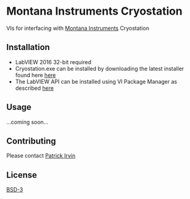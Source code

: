 # Montana Instruments Cryostation

VIs for interfacing with [Montana Instruments](https://www.montanainstruments.com/) Cryostation

## Installation
- LabVIEW 2016 32-bit required
- Cryostation.exe can be installed by downloading the latest installer found here [here](https://github.com/levylabpitt/MI-Cryostation/releases/latest)
- The LabVIEW API can be installed using VI Package Manager as described [here](https://levylabpitt.github.io/)

## Usage

...coming soon...

## Contributing

Please contact [Patrick Irvin](https://github.com/ciozi137)

## License

[BSD-3](https://opensource.org/licenses/BSD-3-Clause)
